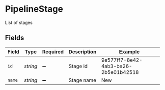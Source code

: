 # PipelineStage

List of stages


## Fields

| Field                                | Type                                 | Required                             | Description                          | Example                              |
| ------------------------------------ | ------------------------------------ | ------------------------------------ | ------------------------------------ | ------------------------------------ |
| `id`                                 | *string*                             | :heavy_minus_sign:                   | Stage id                             | 9e577ff7-8e42-4ab3-be26-2b5e01b42518 |
| `name`                               | *string*                             | :heavy_minus_sign:                   | Stage name                           | New                                  |